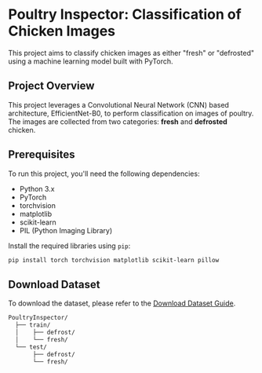 # Poultry Inspector: Classification of Chicken Images

This project aims to classify chicken images as either "fresh" or "defrosted" using a machine learning model built with PyTorch.

## Project Overview

This project leverages a Convolutional Neural Network (CNN) based architecture, EfficientNet-B0, to perform classification on images of poultry. The images are collected from two categories: **fresh** and **defrosted** chicken.

## Prerequisites

To run this project, you'll need the following dependencies:

- Python 3.x
- PyTorch
- torchvision
- matplotlib
- scikit-learn
- PIL (Python Imaging Library)

Install the required libraries using `pip`:
```bash
pip install torch torchvision matplotlib scikit-learn pillow
```


## Download Dataset
To download the dataset, please refer to the [Download Dataset Guide](dataset/Download.md).

```bash
PoultryInspector/
  ├── train/
  │    ├── defrost/
  │    └── fresh/
  └── test/
       ├── defrost/
       └── fresh/
```

